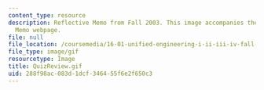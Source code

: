 ```yaml
---
content_type: resource
description: Reflective Memo from Fall 2003. This image accompanies the Reflective
  Memo webpage.
file: null
file_location: /coursemedia/16-01-unified-engineering-i-ii-iii-iv-fall-2005-spring-2006/288f98ac083d1dcf346455f6e2f650c3_QuizReview.gif
file_type: image/gif
resourcetype: Image
title: QuizReview.gif
uid: 288f98ac-083d-1dcf-3464-55f6e2f650c3
---
```

